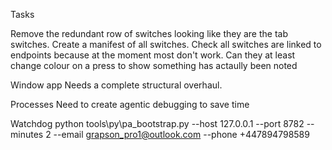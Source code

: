 Tasks

Remove the redundant row of switches looking like they are the tab switches.
Create a manifest of all switches.
Check all switches are linked to endpoints because at the moment most don't work. Can they at least change colour on a press to show something has actaully been noted

Window app
Needs a complete structural overhaul. 

Processes
Need to create agentic debugging to save time

Watchdog
python tools\py\pa_bootstrap.py --host 127.0.0.1 --port 8782 --minutes 2 --email grapson_pro1@outlook.com --phone +447894798589
